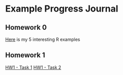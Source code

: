 # Example Progress Journal

## Homework 0

[Here](files/example_homework_0.html) is my 5 interesting R examples

## Homework 1

 [HW1 - Task 1](files/HW_1_Task1.html)
 [HW1 - Task 2](files/HW1_Task_2.html)
